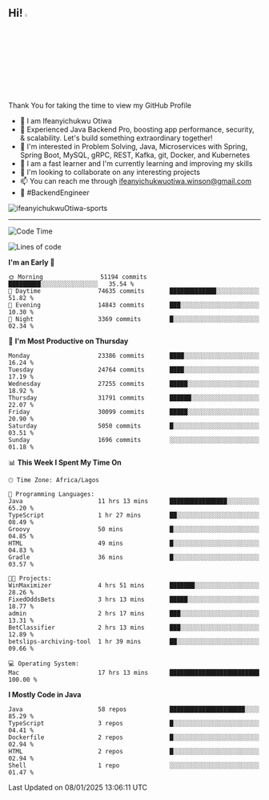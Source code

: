 <!-- BLOG-POST-LIST:START --><!-- BLOG-POST-LIST:END -->

## Hi! <img src="https://media.giphy.com/media/hvRJCLFzcasrR4ia7z/giphy.gif" width="4%"> 

Thank You for taking the time to view my GitHub Profile

- 👋 I am Ifeanyichukwu Otiwa
- 🚀 Experienced Java Backend Pro, boosting app performance, security, & scalability. Let's build something extraordinary together!
- 👀 I'm interested in Problem Solving, Java, Microservices with Spring, Spring Boot, MySQL, gRPC, REST, Kafka, git, Docker, and Kubernetes
- 🌱 I am a fast learner and I'm currently learning and improving my skills
- 💞️ I'm looking to collaborate on any interesting projects
- 📫 You can reach me through ifeanyichukwuotiwa.winson@gmail.com
- 🚀 #BackendEngineer

<p align="left" marginTop="10px"> <img src="https://komarev.com/ghpvc/?username=ifeanyichukwuOtiwa-sports&label=Profile%20views&color=0e75b6&style=for-the-badge" alt="ifeanyichukwuOtiwa-sports" /> </p>

***

<!--START_SECTION:waka-->
![Code Time](http://img.shields.io/badge/Code%20Time-3%2C301%20hrs%2028%20mins-blue)

![Lines of code](https://img.shields.io/badge/From%20Hello%20World%20I%27ve%20Written-35.9%20million%20lines%20of%20code-blue)

**I'm an Early 🐤** 

```text
🌞 Morning                51194 commits       █████████░░░░░░░░░░░░░░░░   35.54 % 
🌆 Daytime                74635 commits       █████████████░░░░░░░░░░░░   51.82 % 
🌃 Evening                14843 commits       ███░░░░░░░░░░░░░░░░░░░░░░   10.30 % 
🌙 Night                  3369 commits        █░░░░░░░░░░░░░░░░░░░░░░░░   02.34 % 
```
📅 **I'm Most Productive on Thursday** 

```text
Monday                   23386 commits       ████░░░░░░░░░░░░░░░░░░░░░   16.24 % 
Tuesday                  24764 commits       ████░░░░░░░░░░░░░░░░░░░░░   17.19 % 
Wednesday                27255 commits       █████░░░░░░░░░░░░░░░░░░░░   18.92 % 
Thursday                 31791 commits       ██████░░░░░░░░░░░░░░░░░░░   22.07 % 
Friday                   30099 commits       █████░░░░░░░░░░░░░░░░░░░░   20.90 % 
Saturday                 5050 commits        █░░░░░░░░░░░░░░░░░░░░░░░░   03.51 % 
Sunday                   1696 commits        ░░░░░░░░░░░░░░░░░░░░░░░░░   01.18 % 
```


📊 **This Week I Spent My Time On** 

```text
🕑︎ Time Zone: Africa/Lagos

💬 Programming Languages: 
Java                     11 hrs 13 mins      ████████████████░░░░░░░░░   65.20 % 
TypeScript               1 hr 27 mins        ██░░░░░░░░░░░░░░░░░░░░░░░   08.49 % 
Groovy                   50 mins             █░░░░░░░░░░░░░░░░░░░░░░░░   04.85 % 
HTML                     49 mins             █░░░░░░░░░░░░░░░░░░░░░░░░   04.83 % 
Gradle                   36 mins             █░░░░░░░░░░░░░░░░░░░░░░░░   03.57 % 

🐱‍💻 Projects: 
WinMaximizer             4 hrs 51 mins       ███████░░░░░░░░░░░░░░░░░░   28.26 % 
FixedOddsBets            3 hrs 13 mins       █████░░░░░░░░░░░░░░░░░░░░   18.77 % 
admin                    2 hrs 17 mins       ███░░░░░░░░░░░░░░░░░░░░░░   13.31 % 
BetClassifier            2 hrs 13 mins       ███░░░░░░░░░░░░░░░░░░░░░░   12.89 % 
betslips-archiving-tool  1 hr 39 mins        ██░░░░░░░░░░░░░░░░░░░░░░░   09.66 % 

💻 Operating System: 
Mac                      17 hrs 13 mins      █████████████████████████   100.00 % 
```

**I Mostly Code in Java** 

```text
Java                     58 repos            █████████████████████░░░░   85.29 % 
TypeScript               3 repos             █░░░░░░░░░░░░░░░░░░░░░░░░   04.41 % 
Dockerfile               2 repos             █░░░░░░░░░░░░░░░░░░░░░░░░   02.94 % 
HTML                     2 repos             █░░░░░░░░░░░░░░░░░░░░░░░░   02.94 % 
Shell                    1 repo              ░░░░░░░░░░░░░░░░░░░░░░░░░   01.47 % 
```




 Last Updated on 08/01/2025 13:06:11 UTC
<!--END_SECTION:waka-->

<!--
<p align="center">
![trophy](https://github-profile-trophy.vercel.app/?username=ifeanyichukwuOtiwa-sports&theme=onedark) (https://github.com/ryo-ma/github-profile-trophy)
</p>
-->

<!---
ifeanyi-otiwa/ifeanyi-otiwa is a ✨ special ✨ repository because its `README.md` (this file) appears on your GitHub profile.
You can click the Preview link to take a look at your changes.
--->

